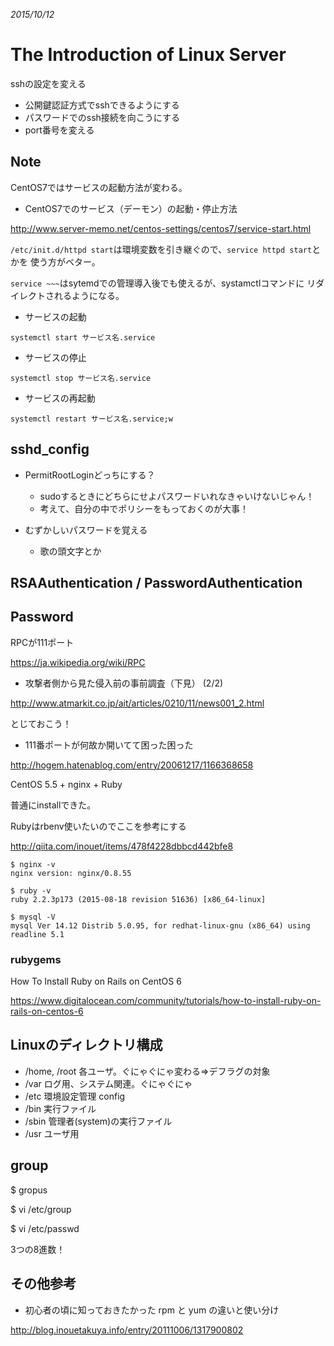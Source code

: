 _2015/10/12_

# The Introduction of Linux Server

sshの設定を変える

* 公開鍵認証方式でsshできるようにする
* パスワードでのssh接続を向こうにする
* port番号を変える


## Note

CentOS7ではサービスの起動方法が変わる。

* CentOS7でのサービス（デーモン）の起動・停止方法

http://www.server-memo.net/centos-settings/centos7/service-start.html

`/etc/init.d/httpd start`は環境変数を引き継ぐので、`service httpd start`とかを
使う方がベター。

`service ~~~`はsytemdでの管理導入後でも使えるが、systamctlコマンドに
リダイレクトされるようになる。

* サービスの起動　　

```
systemctl start サービス名.service
```

* サービスの停止　　

```
systemctl stop サービス名.service
```

* サービスの再起動　

```
systemctl restart サービス名.service;w
```

## sshd_config

* PermitRootLoginどっちにする？
  * sudoするときにどちらにせよパスワードいれなきゃいけないじゃん！
  * 考えて、自分の中でポリシーをもっておくのが大事！

* むずかしいパスワードを覚える
  * 歌の頭文字とか

## RSAAuthentication / PasswordAuthentication


## Password

RPCが111ポート

https://ja.wikipedia.org/wiki/RPC

* 攻撃者側から見た侵入前の事前調査（下見） (2/2)

http://www.atmarkit.co.jp/ait/articles/0210/11/news001_2.html

とじておこう！

* 111番ポートが何故か開いてて困った困った

http://hogem.hatenablog.com/entry/20061217/1166368658




CentOS 5.5 + nginx + Ruby

普通にinstallできた。

Rubyはrbenv使いたいのでここを参考にする

http://qiita.com/inouet/items/478f4228dbbcd442bfe8

```
$ nginx -v
nginx version: nginx/0.8.55

$ ruby -v
ruby 2.2.3p173 (2015-08-18 revision 51636) [x86_64-linux]

$ mysql -V
mysql Ver 14.12 Distrib 5.0.95, for redhat-linux-gnu (x86_64) using readline 5.1
```

### rubygems

How To Install Ruby on Rails on CentOS 6

https://www.digitalocean.com/community/tutorials/how-to-install-ruby-on-rails-on-centos-6





## Linuxのディレクトリ構成

* /home, /root 各ユーザ。ぐにゃぐにゃ変わる=>デフラグの対象
* /var ログ用、システム関連。ぐにゃぐにゃ
* /etc 環境設定管理 config 
* /bin 実行ファイル 
* /sbin 管理者(system)の実行ファイル
* /usr ユーザ用


## group

$ gropus

$ vi /etc/group

$ vi /etc/passwd


3つの8進数！



## その他参考

* 初心者の頃に知っておきたかった rpm と yum の違いと使い分け

http://blog.inouetakuya.info/entry/20111006/1317900802

